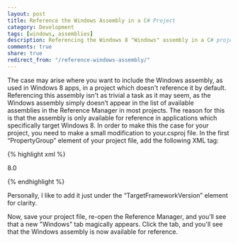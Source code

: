 ```yaml
---
layout: post
title: Reference the Windows Assembly in a C# Project
category: Development
tags: [windows, assemblies]
description: Referencing the Windows 8 "Windows" assembly in a C# project isn't as simple as you might think. Learn how its done.
comments: true
share: true
redirect_from: "/reference-windows-assembly/"
---
```

The case may arise where you want to include the Windows assembly, as used in Windows 8 apps, in a project which doesn't reference it by default. Referencing this assembly isn't as trivial a task as it may seem, as the Windows assembly simply doesn’t appear in the list of available assemblies in the Reference Manager in most projects. The reason for this is that the assembly is only available for reference in applications which specifically target Windows 8. In order to make this the case for your project, you need to make a small modification to your.csproj file. In the first “PropertyGroup” element of your project file, add the following XML tag:

{% highlight xml %}

<TargetPlatformVersion>8.0</TargetPlatformVersion>

{% endhighlight %}

Personally, I like to add it just under the “TargetFrameworkVersion” element for clarity.

Now, save your project file, re-open the Reference Manager, and you’ll see that a new "Windows" tab magically appears. Click the tab, and you'll see that the Windows assembly is now available for reference.

